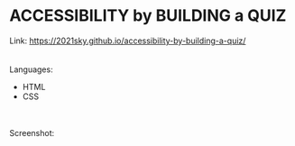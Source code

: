 # ACCESSIBILITY by BUILDING  a  QUIZ 
Link:
<a href="https://2021sky.github.io/accessibility-by-building-a-quiz/">https://2021sky.github.io/accessibility-by-building-a-quiz/</a>
<br>
<br>
<br>
Languages:
<br>
   <ul>
     <li>HTML</li>
     <li>CSS</li>
   </ul>
 <br>
 <br>
Screenshot:
 <br>


